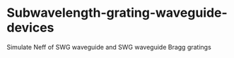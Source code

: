# Subwavelength-grating-waveguide-devices
Simulate Neff of SWG waveguide and SWG waveguide Bragg gratings
